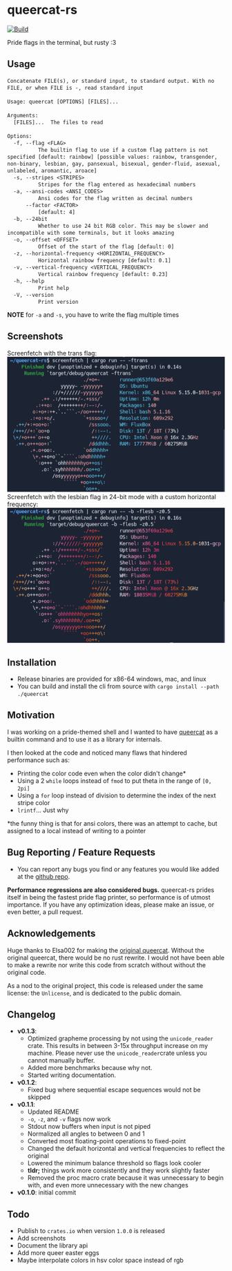 # queercat-rs
[![Build](https://github.com/4gboframram/queercat-rs/actions/workflows/rust.yml/badge.svg)](https://github.com/4gboframram/queercat-rs/actions/workflows/rust.yml)

Pride flags in the terminal, but rusty :3 
## Usage
```
Concatenate FILE(s), or standard input, to standard output. With no FILE, or when FILE is -, read standard input

Usage: queercat [OPTIONS] [FILES]...

Arguments:
  [FILES]...  The files to read

Options:
  -f, --flag <FLAG>
          The builtin flag to use if a custom flag pattern is not specified [default: rainbow] [possible values: rainbow, transgender, non-binary, lesbian, gay, pansexual, bisexual, gender-fluid, asexual, unlabeled, aromantic, aroace]
  -s, --stripes <STRIPES>
          Stripes for the flag entered as hexadecimal numbers
  -a, --ansi-codes <ANSI_CODES>
          Ansi codes for the flag written as decimal numbers
      --factor <FACTOR>
          [default: 4]
  -b, --24bit
          Whether to use 24 bit RGB color. This may be slower and incompatible with some terminals, but it looks amazing
  -o, --offset <OFFSET>
          Offset of the start of the flag [default: 0]
  -z, --horizontal-frequency <HORIZONTAL_FREQUENCY>
          Horizontal rainbow frequency [default: 0.1]
  -v, --vertical-frequency <VERTICAL_FREQUENCY>
          Vertical rainbow frequency [default: 0.23]
  -h, --help
          Print help
  -V, --version
          Print version
```

**NOTE** for `-a` and `-s`, you have to write the flag multiple times
## Screenshots
Screenfetch with the trans flag:
![image](./screenshots/screenfetch-1.png)
Screenfetch with the lesbian flag in 24-bit mode with a custom horizontal frequency:
![image](./screenshots/screenfetch-2.png)

## Installation
- Release binaries are provided for x86-64 windows, mac, and linux
- You can build and install the cli from source with `cargo install --path ./queercat`

## Motivation
I was working on a pride-themed shell and I wanted to have [queercat](https://github.com/Elsa002/queercat) as a builtin command and to use it as a library for internals. 

I then looked at the code and noticed many flaws that hindered performance such as:
- Printing the color code even when the color didn't change*
- Using a 2 `while` loops instead of `fmod` to put theta in the range of `[0, 2pi]`
- Using a `for` loop instead of division to determine the index of the next stripe color
- `lrintf`... Just why

*the funny thing is that for ansi colors, there was an attempt to cache, but assigned to a local instead of writing to a pointer
## Bug Reporting / Feature Requests
- You can report any bugs you find or any features you would like added at the [github repo](https://github.com/4gboframram/queercat-rs/issues).

 **Performance regressions are also considered bugs.** queercat-rs prides itself in being the fastest pride flag printer, so performance is of utmost importance. If you have any optimization ideas, please make an issue, or even better, a pull request.
 
## Acknowledgements
Huge thanks to Elsa002 for making the [original queercat](https://github.com/Elsa002/queercat). Without the original queercat, there would be no rust rewrite.
I would not have been able to make a rewrite nor write this code from scratch without without the original code. 

As a nod to the original project, this code is released under the same license: the `Unlicense`, and is dedicated to the public domain.
## Changelog
- **v0.1.3**:
    - Optimized grapheme processing by not using the `unicode_reader` crate. This results in between 3-15x throughput increase on my machine. Please never use the `unicode_reader`crate unless you cannot manually buffer.
    - Added more benchmarks because why not.
    - Started writing documentation.
- **v0.1.2**:
   - Fixed bug where sequential escape sequences would not be skipped
- **v0.1.1**:
  - Updated README
  - `-o`, `-z`, and `-v` flags now work
  - Stdout now buffers when input is not piped
  - Normalized all angles to between 0 and 1
  - Converted most floating-point operations to fixed-point
  - Changed the default horizontal and vertical frequencies to reflect the original
  - Lowered the minimum balance threshold so flags look cooler
  - **tldr;** things work more consistently and they work slightly faster
  - Removed the proc macro crate because it was unnecessary to begin with, and even more unnecessary with the new changes
- **v0.1.0**: initial commit
## Todo
- Publish to `crates.io` when version `1.0.0` is released
- Add screenshots
- Document the library api
- Add more queer easter eggs
- Maybe interpolate colors in hsv color space instead of rgb

